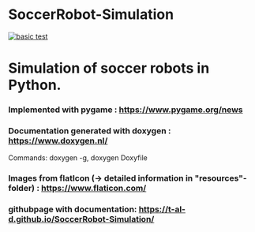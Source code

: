 # SoccerRobot-Simulation

[![basic test](https://github.com/T-Al-D/SoccerRobot-Simulation/actions/workflows/main.yml/badge.svg)](https://github.com/T-Al-D/SoccerRobot-Simulation/actions/workflows/main.yml)

# Simulation of soccer robots in Python.

### Implemented with pygame : https://www.pygame.org/news

### Documentation generated with doxygen : https://www.doxygen.nl/

Commands: doxygen -g, doxygen Doxyfile

### Images from flatIcon (-> detailed information in "resources"-folder) : https://www.flaticon.com/

### githubpage with documentation: https://t-al-d.github.io/SoccerRobot-Simulation/
